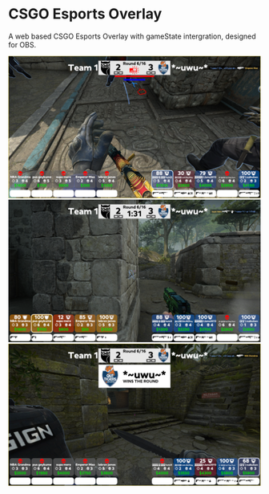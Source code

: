 <h1> CSGO Esports Overlay </h1>
A web based CSGO Esports Overlay with gameState intergration, designed for OBS.

![Demonstration image](demoImage1.png)
![Demonstration image](demoImage2.png)
![Demonstration image](demoImage3.png)